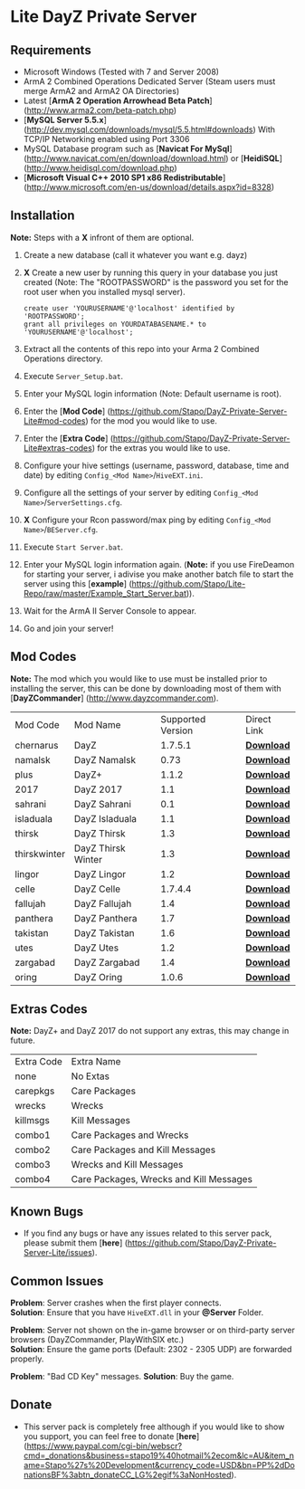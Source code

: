 Lite DayZ Private Server
========================

Requirements
-------------

 - Microsoft Windows (Tested with 7 and Server 2008)
 - ArmA 2 Combined Operations Dedicated Server (Steam users must merge ArmA2 and ArmA2 OA Directories)
 - Latest [**ArmA 2 Operation Arrowhead Beta Patch**] (http://www.arma2.com/beta-patch.php)
 - [**MySQL Server 5.5.x**] (http://dev.mysql.com/downloads/mysql/5.5.html#downloads) With TCP/IP Networking enabled using Port 3306
 - MySQL Database program such as [**Navicat For MySql**] (http://www.navicat.com/en/download/download.html) or [**HeidiSQL**] (http://www.heidisql.com/download.php)
 - [**Microsoft Visual C++ 2010 SP1 x86 Redistributable**] (http://www.microsoft.com/en-us/download/details.aspx?id=8328)

Installation
------------

 **Note:** Steps with a **X** infront of them are optional.

 1. Create a new database (call it whatever you want e.g. dayz)
 2. **X** Create a new user by running this query in your database you just created (Note: The "ROOTPASSWORD" is the password you set for the root user when you installed mysql server).
 
		create user 'YOURUSERNAME'@'localhost' identified by 'ROOTPASSWORD';
		grant all privileges on YOURDATABASENAME.* to 'YOURUSERNAME'@'localhost';
		
 3. Extract all the contents of this repo into your Arma 2 Combined Operations directory.
 4. Execute `Server_Setup.bat`.
 5. Enter your MySQL login information (Note: Default username is root).
 6. Enter the [**Mod Code**] (https://github.com/Stapo/DayZ-Private-Server-Lite#mod-codes) for the mod you would like to use.
 7. Enter the [**Extra Code**] (https://github.com/Stapo/DayZ-Private-Server-Lite#extras-codes) for the extras you would like to use.
 8. Configure your hive settings (username, password, database, time and date) by editing `Config_<Mod Name>`/`HiveEXT.ini`.
 9. Configure all the settings of your server by editing `Config_<Mod Name>`/`ServerSettings.cfg`.
 10. **X** Configure your Rcon password/max ping by editing `Config_<Mod Name>`/`BEServer.cfg`.
 11. Execute `Start Server.bat`.
 12. Enter your MySQL login information again. (**Note:** if you use FireDeamon for starting your server, i adivise you make another batch file to start the server using this [**example**] (https://github.com/Stapo/Lite-Repo/raw/master/Example_Start_Server.bat)).
 13. Wait for the ArmA II Server Console to appear.
 14. Go and join your server!
 
Mod Codes
---------

 **Note:** The mod which you would like to use must be installed prior to installing the server, this can be done by downloading most of them with [**DayZCommander**] (http://www.dayzcommander.com).

<table>
  <tr>
    <td>Mod Code</td><td>Mod Name</td><td>Supported Version</td><td>Direct Link</td>
  </tr>
  <tr>
    <td>chernarus</td><td>DayZ</td><td>1.7.5.1</td><td><b><a href="http://cdn.dayz.st/dayzcommander/DayZ-1.7.5.1.rar" >Download</a></b></td>
  </tr>
  <tr>
    <td>namalsk</td><td>DayZ Namalsk</td><td>0.73</td><td><b><a href="http://cdn.dayz.st/dayzcommander/DayZNamalsk-0.73.rar" >Download</a></b></td>
  </tr>
  <tr>
    <td>plus</td><td>DayZ+</td><td>1.1.2</td><td><b><a href="http://cdn.dayz.st/dayzcommander/DayZPlus-1.1.2.rar" >Download</a></b></td>
  </tr>
  <tr>
    <td>2017</td><td>DayZ 2017</td><td>1.1</td><td><b><a href="http://cdn.dayz.st/dayzcommander/DayZ2017-1.1.rar" >Download</a></b></td>
  </tr>
  <tr>
    <td>sahrani</td><td>DayZ Sahrani</td><td>0.1</td><td><b><a href="http://5.135.153.158/@DayZ_Sahrani.rar" >Download</a></b></td>
  </tr>
  <tr>
    <td>isladuala</td><td>DayZ Isladuala</td><td>1.1</td><td><b><a href="http://cdn.dayz.st/dayzcommander/DayZIsladuala-1.1.rar" >Download</a></b></td>
  </tr>
  <tr>
    <td>thirsk</td><td>DayZ Thirsk</td><td>1.3</td><td><b><a href="http://cdn.dayz.st/dayzcommander/DayZThirsk-1.3.rar" >Download</a></b></td>
  </tr>
  <tr>
    <td>thirskwinter</td><td>DayZ Thirsk Winter</td><td>1.3</td><td><b><a href="http://cdn.dayz.st/dayzcommander/DayZThirsk-1.3.rar" >Download</a></b></td>
  </tr>
  <tr>
    <td>lingor</td><td>DayZ Lingor</td><td>1.2</td><td><b><a href="http://cdn.dayz.st/dayzcommander/DayZLingor-1.2.rar" >Download</a></b></td>
  </tr>
  <tr>
    <td>celle</td><td>DayZ Celle</td><td>1.7.4.4</td><td><b><a href="http://cdn.dayz.st/dayzcommander/DayZCelle-1.7.4.4.rar" >Download</a></b></td>
  </tr>
  <tr>
    <td>fallujah</td><td>DayZ Fallujah</td><td>1.4</td><td><b><a href="http://cdn.dayz.st/dayzcommander/DayZFallujah-1.4.rar" >Download</a></b></td>
  </tr>
  <tr>
    <td>panthera</td><td>DayZ Panthera</td><td>1.7</td><td><b><a href="http://cdn.dayz.st/dayzcommander/DayZPanthera-1.7.rar" >Download</a></b></td>
  </tr>
  <tr>
    <td>takistan</td><td>DayZ Takistan</td><td>1.6</td><td><b><a href="http://cdn.dayz.st/dayzcommander/DayZTakistan-1.6.rar" >Download</a></b></td>
  </tr>
  <tr>
    <td>utes</td><td>DayZ Utes</td><td>1.2</td><td><b><a href="http://cdn.dayz.st/dayzcommander/DayZUtes-1.2.rar" >Download</a></b></td>
  </tr>
  <tr>
    <td>zargabad</td><td>DayZ Zargabad</td><td>1.4</td><td><b><a href="http://cdn.dayz.st/dayzcommander/DayZZargabad-1.4.rar" >Download</a></b></td>
  </tr>
  <tr>
    <td>oring</td><td>DayZ Oring</td><td>1.0.6</td><td><b><a href="http://usoring.dayzfiles.com/@Dayz_oring_v1.0.6.rar" >Download</a></b></td>
  </tr>
</table>

Extras Codes
------------

 **Note:** DayZ+ and DayZ 2017 do not support any extras, this may change in future.

<table>
  <tr>
    <td>Extra Code</td><td>Extra Name</td>
  </tr>
  <tr>
    <td>none</td><td>No Extas</td>
  </tr>
  <tr>
    <td>carepkgs</td><td>Care Packages</td>
  </tr>
  <tr>
    <td>wrecks</td><td>Wrecks</td>
  </tr>
  <tr>
    <td>killmsgs</td><td>Kill Messages</td>
  </tr>
  <tr>
    <td>combo1</td><td>Care Packages and Wrecks</td>
  </tr>
  <tr>
    <td>combo2</td><td>Care Packages and Kill Messages</td>
  </tr>
  <tr>
    <td>combo3</td><td>Wrecks and Kill Messages</td>
  </tr>
  <tr>
    <td>combo4</td><td>Care Packages, Wrecks and Kill Messages</td>
  </tr>
</table>

Known Bugs
----------

 - If you find any bugs or have any issues related to this server pack, please submit them [**here**] (https://github.com/Stapo/DayZ-Private-Server-Lite/issues).

Common Issues
-------------

**Problem**: Server crashes when the first player connects.					
**Solution**: Ensure that you have `HiveEXT.dll` in your **@Server** Folder.

**Problem**: Server not shown on the in-game browser or on third-party server browsers (DayZCommander, PlayWithSIX etc.)       
**Solution**: Ensure the game ports (Default: 2302 - 2305 UDP) are forwarded properly. 

**Problem**: "Bad CD Key" messages.
**Solution**: Buy the game.

Donate
------

 - This server pack is completely free although if you would like to show you support, you can feel free to donate [**here**] (https://www.paypal.com/cgi-bin/webscr?cmd=_donations&business=stapo19%40hotmail%2ecom&lc=AU&item_name=Stapo%27s%20Development&currency_code=USD&bn=PP%2dDonationsBF%3abtn_donateCC_LG%2egif%3aNonHosted).
